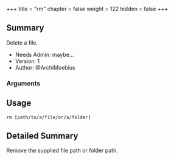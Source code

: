+++
title = "rm"
chapter = false
weight = 122
hidden = false
+++

## Summary

Delete a file.
  
- Needs Admin: maybe...
- Version: 1
- Author: @ArchiMoebius  

### Arguments

## Usage

```
rm [path/to/a/file/or/a/folder]
```


## Detailed Summary

Remove the supplied file path or folder path.